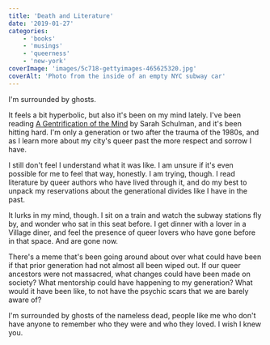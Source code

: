 ```yaml
---
title: 'Death and Literature'
date: '2019-01-27'
categories:
    - 'books'
    - 'musings'
    - 'queerness'
    - 'new-york'
coverImage: 'images/5c718-gettyimages-465625320.jpg'
coverAlt: 'Photo from the inside of an empty NYC subway car'
---
```


I'm surrounded by ghosts.

It feels a bit hyperbolic, but also it's been on my mind lately. I've been reading [A Gentrification of the Mind](https://www.goodreads.com/book/show/12798674-the-gentrification-of-the-mind) by Sarah Schulman, and it's been hitting hard. I'm only a generation or two after the trauma of the 1980s, and as I learn more about my city's queer past the more respect and sorrow I have.

I still don't feel I understand what it was like. I am unsure if it's even possible for me to feel that way, honestly. I am trying, though. I read literature by queer authors who have lived through it, and do my best to unpack my reservations about the generational divides like I have in the past.

It lurks in my mind, though. I sit on a train and watch the subway stations fly by, and wonder who sat in this seat before. I get dinner with a lover in a Village diner, and feel the presence of queer lovers who have gone before in that space. And are gone now.

There's a meme that's been going around about over what could have been if that prior generation had not almost all been wiped out. If our queer ancestors were not massacred, what changes could have been made on society? What mentorship could have happening to my generation? What would it have been like, to not have the psychic scars that we are barely aware of?

I'm surrounded by ghosts of the nameless dead, people like me who don't have anyone to remember who they were and who they loved. I wish I knew you.
